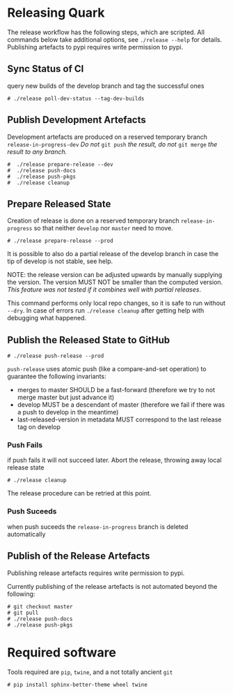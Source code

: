 # Releasing Quark #

The release workflow has the following steps, which are scripted.  All
commands below take additional options, see `./release --help` for
details.  Publishing artefacts to pypi requires write permission to
pypi.

## Sync Status of CI ##

query new builds of the develop branch and tag the successful ones

    # ./release poll-dev-status --tag-dev-builds

## Publish Development Artefacts ##

Development artefacts are produced on a reserved temporary branch
`release-in-progress-dev` 
*Do not* `git push` *the result, do not* `git merge` *the result to any branch.*

    #  ./release prepare-release --dev
    #  ./release push-docs
    #  ./release push-pkgs
    #  ./release cleanup


## Prepare Released State ##

Creation of release is done on a reserved temporary branch
`release-in-progress` so that neither `develop` nor `master` need to
move.

    # ./release prepare-release --prod

It is possible to also do a partial release of the
develop branch in case the tip of develop is not stable, see help.

NOTE: the release version can be adjusted upwards by manually
supplying the version. The version MUST NOT be smaller than the
computed version. *This feature was not tested if it combines well with
partial releases*.

This command performs only local repo changes, so it is safe to run
without `--dry`. In case of errors run `./release cleanup` after
getting help with debugging what happened.


## Publish the Released State to GitHub ##

    # ./release push-release --prod

`push-release` uses atomic push (like a compare-and-set operation) to
guarantee the following invariants:
- merges to master SHOULD be a fast-forward (therefore we try to not
merge master but just advance it)
- develop MUST be a descendant of master (therefore we fail if there
was a push to develop in the meantime)
- last-released-version in metadata MUST correspond to the last
release tag on develop

### Push Fails ###

if push fails it will not succeed later. Abort the release, throwing
away local release state

    # ./release cleanup

The release procedure can be retried at this point.

### Push Suceeds ###

when push suceeds the `release-in-progress` branch is deleted automatically

## Publish of the Release Artefacts ##

Publishing release artefacts requires write permission to pypi.

Currently publishing of the release artefacts is not automated beyond
the following:

    # git checkout master
    # git pull
    # ./release push-docs
    # ./release push-pkgs

# Required software #

Tools required are `pip`, `twine`, and a not totally ancient `git`

    # pip install sphinx-better-theme wheel twine

